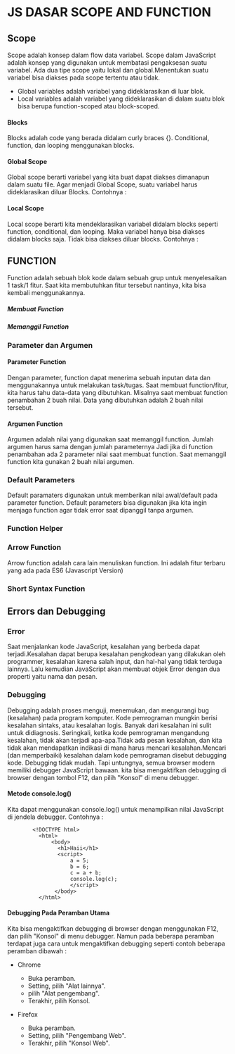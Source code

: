 # JS DASAR SCOPE AND FUNCTION
## Scope

Scope adalah konsep dalam flow data variabel. Scope dalam JavaScript adalah konsep yang digunakan untuk membatasi pengaksesan suatu variabel. 
Ada dua tipe scope yaitu lokal dan global.Menentukan suatu variabel bisa diakses pada scope tertentu atau tidak.

   - Global variables adalah variabel yang dideklarasikan di luar blok.
   - Local variables adalah variabel yang dideklarasikan di dalam suatu blok bisa berupa function-scoped atau block-scoped.

#### Blocks

Blocks adalah code yang berada didalam curly braces {}. Conditional, function, dan  looping menggunakan blocks.

#### Global Scope

Global scope berarti variabel yang kita buat dapat diakses dimanapun dalam suatu file. Agar menjadi Global Scope, suatu variabel harus dideklarasikan diluar Blocks.
Contohnya :

#### Local Scope

Local scope berarti kita mendeklarasikan variabel didalam blocks seperti function, conditional, dan looping.
Maka variabel hanya bisa diakses didalam blocks saja. Tidak bisa diakses diluar blocks. Contohnya :


## FUNCTION

Function adalah sebuah blok kode dalam sebuah grup untuk menyelesaikan 1 task/1 fitur. Saat kita membutuhkan fitur tersebut nantinya, kita bisa kembali menggunakannya.
##### Membuat Function

##### Memanggil Function

### Parameter dan Argumen

#### Parameter Function
Dengan parameter, function dapat menerima sebuah inputan data dan menggunakannya untuk melakukan task/tugas.
Saat membuat function/fitur, kita harus tahu data-data yang dibutuhkan. Misalnya saat membuat function penambahan 2 buah nilai.
Data yang dibutuhkan adalah 2 buah nilai tersebut.


#### Argumen Function

Argumen adalah nilai yang digunakan saat memanggil function.
Jumlah argumen harus sama dengan jumlah parameternya
Jadi jika di function penambahan ada 2 parameter nilai saat membuat function. Saat memanggil function kita gunakan 2 buah nilai argumen.


### Default Parameters

Default paramaters digunakan untuk memberikan nilai awal/default pada parameter function.
Default parameters bisa digunakan jika kita ingin menjaga function agar tidak error saat dipanggil tanpa argumen.


### Function Helper



### Arrow Function

Arrow function adalah cara lain menuliskan function. Ini adalah fitur terbaru yang ada pada ES6 (Javascript Version)


### Short Syntax Function



##  Errors dan Debugging

### Error

Saat menjalankan kode JavaScript, kesalahan yang berbeda dapat terjadi.Kesalahan dapat berupa kesalahan pengkodean yang dilakukan oleh programmer, 
kesalahan karena salah input, dan hal-hal yang tidak terduga lainnya. Lalu kemudian JavaScript akan membuat objek Error dengan dua properti yaitu nama dan pesan.

### Debugging

Debugging adalah proses menguji, menemukan, dan mengurangi bug (kesalahan) pada program komputer.
Kode pemrograman mungkin berisi kesalahan sintaks, atau kesalahan logis. Banyak dari kesalahan ini sulit untuk didiagnosis.
Seringkali, ketika kode pemrograman mengandung kesalahan, tidak akan terjadi apa-apa.Tidak ada pesan kesalahan, 
dan kita tidak akan mendapatkan indikasi di mana harus mencari kesalahan.Mencari (dan memperbaiki) kesalahan dalam kode pemrograman disebut debugging kode.
Debugging tidak mudah. Tapi untungnya, semua browser modern memiliki debugger JavaScript bawaan. 
kita bisa mengaktifkan debugging di browser dengan tombol F12, dan pilih "Konsol" di menu debugger.

#### Metode console.log()

Kita dapat menggunakan console.log() untuk menampilkan nilai JavaScript di jendela debugger. Contohnya :

            <!DOCTYPE html>
              <html>
                  <body>
                    <h1>Haii</h1>
                    <script>
                        a = 5;
                        b = 6;
                        c = a + b;
                        console.log(c);
                        </script>
                   </body>
              </html>



#### Debugging Pada Peramban Utama

Kita bisa mengaktifkan debugging di browser dengan menggunakan F12, dan pilih "Konsol" di menu debugger. Namun pada beberapa peramban 
terdapat juga cara untuk mengaktifkan debugging seperti contoh beberapa peramban dibawah :

- Chrome
  - Buka peramban.
  - Setting, pilih "Alat lainnya".
  - pilih "Alat pengembang".
  - Terakhir, pilih Konsol.


- Firefox
  - Buka peramban.
  - Setting, pilih "Pengembang Web".
  - Terakhir, pilih "Konsol Web".
